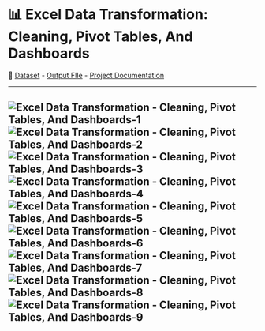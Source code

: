 # 📊 Excel Data Transformation: Cleaning, Pivot Tables, And Dashboards
👀
[Dataset](https://github.com/abertpaat28/Excel-Data-Transformation-Cleaning-Pivot-Tables-And-Dashboards/blob/main/Excel%20Project%20Dataset.xlsx) -
[Output FIle](https://github.com/abertpaat28/Excel-Data-Transformation-Cleaning-Pivot-Tables-And-Dashboards/blob/main/Excel%20Project%20Dataset%20Transformed.xlsx) -
[Project Documentation](https://github.com/abertpaat28/Excel-Data-Transformation-Cleaning-Pivot-Tables-And-Dashboards/blob/main/Excel%20Data%20Transformation%20-%20Cleaning%2C%20Pivot%20Tables%2C%20And%20Dashboards.pdf)

---
![Excel Data Transformation - Cleaning, Pivot Tables, And Dashboards-1](https://github.com/abertpaat28/Excel-Data-Transformation-Cleaning-Pivot-Tables-And-Dashboards/assets/172190865/870a9ffe-954d-4339-a359-fa7af827c9b1)
![Excel Data Transformation - Cleaning, Pivot Tables, And Dashboards-2](https://github.com/abertpaat28/Excel-Data-Transformation-Cleaning-Pivot-Tables-And-Dashboards/assets/172190865/a6abc52c-c0cf-4b8e-b435-5759beefb7d3)
![Excel Data Transformation - Cleaning, Pivot Tables, And Dashboards-3](https://github.com/abertpaat28/Excel-Data-Transformation-Cleaning-Pivot-Tables-And-Dashboards/assets/172190865/8abb0386-5116-4493-94d0-cc0c9f97b619)
![Excel Data Transformation - Cleaning, Pivot Tables, And Dashboards-4](https://github.com/abertpaat28/Excel-Data-Transformation-Cleaning-Pivot-Tables-And-Dashboards/assets/172190865/503f8b80-ceac-4773-a461-0c717c12b86f)
![Excel Data Transformation - Cleaning, Pivot Tables, And Dashboards-5](https://github.com/abertpaat28/Excel-Data-Transformation-Cleaning-Pivot-Tables-And-Dashboards/assets/172190865/f475e750-d675-4df4-8fdf-61a470a0d96f)
![Excel Data Transformation - Cleaning, Pivot Tables, And Dashboards-6](https://github.com/abertpaat28/Excel-Data-Transformation-Cleaning-Pivot-Tables-And-Dashboards/assets/172190865/39572239-bce3-4b0e-859f-ff9bac8d7f35)
![Excel Data Transformation - Cleaning, Pivot Tables, And Dashboards-7](https://github.com/abertpaat28/Excel-Data-Transformation-Cleaning-Pivot-Tables-And-Dashboards/assets/172190865/a971a8ae-293c-4f8f-bdfa-c21ef15fe2ba)
![Excel Data Transformation - Cleaning, Pivot Tables, And Dashboards-8](https://github.com/abertpaat28/Excel-Data-Transformation-Cleaning-Pivot-Tables-And-Dashboards/assets/172190865/86874167-dcab-41c0-ae5b-f795bbc3bb12)
![Excel Data Transformation - Cleaning, Pivot Tables, And Dashboards-9](https://github.com/abertpaat28/Excel-Data-Transformation-Cleaning-Pivot-Tables-And-Dashboards/assets/172190865/f3c2c2a3-8b4a-4f18-b034-fa3355283779)
---
